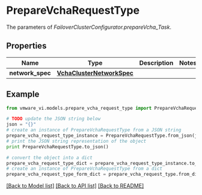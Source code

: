 # PrepareVchaRequestType

The parameters of *FailoverClusterConfigurator.prepareVcha_Task*. 

## Properties
Name | Type | Description | Notes
------------ | ------------- | ------------- | -------------
**network_spec** | [**VchaClusterNetworkSpec**](VchaClusterNetworkSpec.md) |  | 

## Example

```python
from vmware_vi.models.prepare_vcha_request_type import PrepareVchaRequestType

# TODO update the JSON string below
json = "{}"
# create an instance of PrepareVchaRequestType from a JSON string
prepare_vcha_request_type_instance = PrepareVchaRequestType.from_json(json)
# print the JSON string representation of the object
print PrepareVchaRequestType.to_json()

# convert the object into a dict
prepare_vcha_request_type_dict = prepare_vcha_request_type_instance.to_dict()
# create an instance of PrepareVchaRequestType from a dict
prepare_vcha_request_type_form_dict = prepare_vcha_request_type.from_dict(prepare_vcha_request_type_dict)
```
[[Back to Model list]](../README.md#documentation-for-models) [[Back to API list]](../README.md#documentation-for-api-endpoints) [[Back to README]](../README.md)


